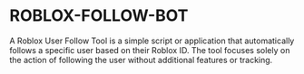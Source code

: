 # ROBLOX-FOLLOW-BOT
A Roblox User Follow Tool is a simple script or application that automatically follows a specific user based on their Roblox ID. The tool focuses solely on the action of following the user without additional features or tracking.
